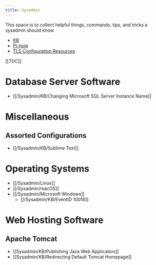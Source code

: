 ```yaml
---
title: Sysadmin
---
```


This space is to collect helpful things, commands, tips, and tricks a sysadmin should know.

* [KB](/Sysadmin/KB)
* [Pi-hole](/Self_Hosting/Pi-hole)
* [TLS Configuration Resources](/Sysadmin/KB/TLS_Configuration_Resources)

[[_TOC_]]

# Database Server Software

* [[/Sysadmin/KB/Changing Microsoft SQL Server Instance Name]]

# Miscellaneous

## Assorted Configurations

* [[/Sysadmin/KB/Sublime Text]]

# Operating Systems

* [[/Sysadmin/Linux]]
* [[/Sysadmin/macOS]]
* [[/Sysadmin/Microsoft Windows]]
  * [[/Sysadmin/KB/EventID 10016]]

# Web Hosting Software

## Apache Tomcat

* [[Sysadmin/KB/Publishing Java Web Application]]
* [[Sysadmin/KB/Redirecting Default Tomcat Homepage]]